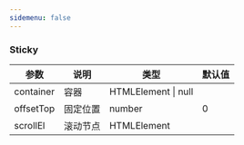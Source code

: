 ```yaml
---
sidemenu: false
---
```


### Sticky


| 参数	|说明	|类型	|默认值
| --- | --- | --- | ---
| container | 容器 | HTMLElement \| null |
| offsetTop | 固定位置 | number | 0
| scrollEl | 滚动节点 | HTMLElement |
